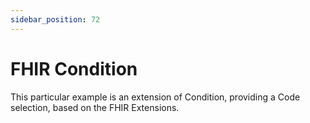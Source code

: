 ```yaml
---
sidebar_position: 72
---
```


# FHIR Condition

This particular example is an extension of Condition, providing a Code selection, based on the FHIR Extensions.